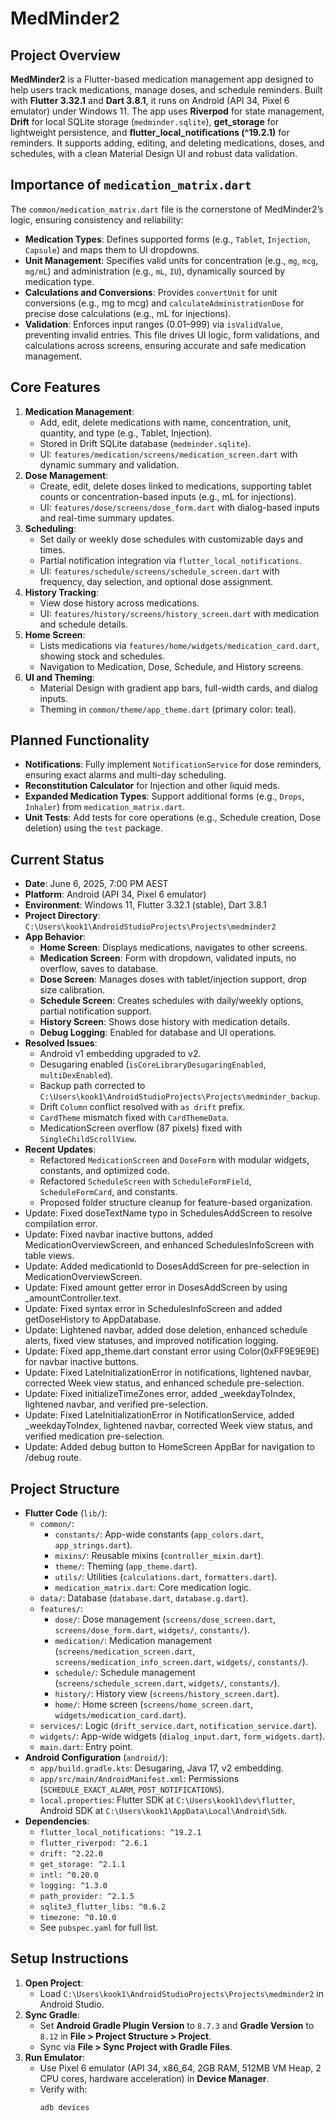 # MedMinder2

## Project Overview
**MedMinder2** is a Flutter-based medication management app designed to help users track medications, manage doses, and schedule reminders. Built with **Flutter 3.32.1** and **Dart 3.8.1**, it runs on Android (API 34, Pixel 6 emulator) under Windows 11. The app uses **Riverpod** for state management, **Drift** for local SQLite storage (`medminder.sqlite`), **get_storage** for lightweight persistence, and **flutter_local_notifications (^19.2.1)** for reminders. It supports adding, editing, and deleting medications, doses, and schedules, with a clean Material Design UI and robust data validation.

## Importance of `medication_matrix.dart`
The `common/medication_matrix.dart` file is the cornerstone of MedMinder2’s logic, ensuring consistency and reliability:
- **Medication Types**: Defines supported forms (e.g., `Tablet`, `Injection`, `Capsule`) and maps them to UI dropdowns.
- **Unit Management**: Specifies valid units for concentration (e.g., `mg`, `mcg`, `mg/mL`) and administration (e.g., `mL`, `IU`), dynamically sourced by medication type.
- **Calculations and Conversions**: Provides `convertUnit` for unit conversions (e.g., mg to mcg) and `calculateAdministrationDose` for precise dose calculations (e.g., mL for injections).
- **Validation**: Enforces input ranges (0.01–999) via `isValidValue`, preventing invalid entries.
  This file drives UI logic, form validations, and calculations across screens, ensuring accurate and safe medication management.

## Core Features
1. **Medication Management**:
    - Add, edit, delete medications with name, concentration, unit, quantity, and type (e.g., Tablet, Injection).
    - Stored in Drift SQLite database (`medminder.sqlite`).
    - UI: `features/medication/screens/medication_screen.dart` with dynamic summary and validation.
2. **Dose Management**:
    - Create, edit, delete doses linked to medications, supporting tablet counts or concentration-based inputs (e.g., mL for injections).
    - UI: `features/dose/screens/dose_form.dart` with dialog-based inputs and real-time summary updates.
3. **Scheduling**:
    - Set daily or weekly dose schedules with customizable days and times.
    - Partial notification integration via `flutter_local_notifications`.
    - UI: `features/schedule/screens/schedule_screen.dart` with frequency, day selection, and optional dose assignment.
4. **History Tracking**:
    - View dose history across medications.
    - UI: `features/history/screens/history_screen.dart` with medication and schedule details.
5. **Home Screen**:
    - Lists medications via `features/home/widgets/medication_card.dart`, showing stock and schedules.
    - Navigation to Medication, Dose, Schedule, and History screens.
6. **UI and Theming**:
    - Material Design with gradient app bars, full-width cards, and dialog inputs.
    - Theming in `common/theme/app_theme.dart` (primary color: teal).

## Planned Functionality
- **Notifications**: Fully implement `NotificationService` for dose reminders, ensuring exact alarms and multi-day scheduling.
- **Reconstitution Calculator** for Injection and other liquid meds.
- **Expanded Medication Types**: Support additional forms (e.g., `Drops`, `Inhaler`) from `medication_matrix.dart`.
- **Unit Tests**: Add tests for core operations (e.g., Schedule creation, Dose deletion) using the `test` package.

## Current Status
- **Date**: June 6, 2025, 7:00 PM AEST
- **Platform**: Android (API 34, Pixel 6 emulator)
- **Environment**: Windows 11, Flutter 3.32.1 (stable), Dart 3.8.1
- **Project Directory**: `C:\Users\kook1\AndroidStudioProjects\Projects\medminder2`
- **App Behavior**:
    - **Home Screen**: Displays medications, navigates to other screens.
    - **Medication Screen**: Form with dropdown, validated inputs, no overflow, saves to database.
    - **Dose Screen**: Manages doses with tablet/injection support, drop size calibration.
    - **Schedule Screen**: Creates schedules with daily/weekly options, partial notification support.
    - **History Screen**: Shows dose history with medication details.
    - **Debug Logging**: Enabled for database and UI operations.
- **Resolved Issues**:
    - Android v1 embedding upgraded to v2.
    - Desugaring enabled (`isCoreLibraryDesugaringEnabled`, `multiDexEnabled`).
    - Backup path corrected to `C:\Users\kook1\AndroidStudioProjects\Projects\medminder_backup`.
    - Drift `Column` conflict resolved with `as drift` prefix.
    - `CardTheme` mismatch fixed with `CardThemeData`.
    - MedicationScreen overflow (87 pixels) fixed with `SingleChildScrollView`.
- **Recent Updates**:
    - Refactored `MedicationScreen` and `DoseForm` with modular widgets, constants, and optimized code.
    - Refactored `ScheduleScreen` with `ScheduleFormField`, `ScheduleFormCard`, and constants.
    - Proposed folder structure cleanup for feature-based organization.
- Update: Fixed doseTextName typo in SchedulesAddScreen to resolve compilation error.
- Update: Fixed navbar inactive buttons, added MedicationOverviewScreen, and enhanced SchedulesInfoScreen with table views.
- Update: Added medicationId to DosesAddScreen for pre-selection in MedicationOverviewScreen.
- Update: Fixed amount getter error in DosesAddScreen by using _amountController.text.
- Update: Fixed syntax error in SchedulesInfoScreen and added getDoseHistory to AppDatabase.
- Update: Lightened navbar, added dose deletion, enhanced schedule alerts, fixed view statuses, and improved notification logging.
- Update: Fixed app_theme.dart constant error using Color(0xFF9E9E9E) for navbar inactive buttons.
- Update: Fixed LateInitializationError in notifications, lightened navbar, corrected Week view status, and enhanced schedule pre-selection.
- Update: Fixed initializeTimeZones error, added _weekdayToIndex, lightened navbar, and verified pre-selection.
- Update: Fixed LateInitializationError in NotificationService, added _weekdayToIndex, lightened navbar, corrected Week view status, and verified medication pre-selection.
- Update: Added debug button to HomeScreen AppBar for navigation to /debug route.

## Project Structure
- **Flutter Code** (`lib/`):
    - `common/`:
        - `constants/`: App-wide constants (`app_colors.dart`, `app_strings.dart`).
        - `mixins/`: Reusable mixins (`controller_mixin.dart`).
        - `theme/`: Theming (`app_theme.dart`).
        - `utils/`: Utilities (`calculations.dart`, `formatters.dart`).
        - `medication_matrix.dart`: Core medication logic.
    - `data/`: Database (`database.dart`, `database.g.dart`).
    - `features/`:
        - `dose/`: Dose management (`screens/dose_screen.dart`, `screens/dose_form.dart`, `widgets/`, `constants/`).
        - `medication/`: Medication management (`screens/medication_screen.dart`, `screens/medication_info_screen.dart`, `widgets/`, `constants/`).
        - `schedule/`: Schedule management (`screens/schedule_screen.dart`, `widgets/`, `constants/`).
        - `history/`: History view (`screens/history_screen.dart`).
        - `home/`: Home screen (`screens/home_screen.dart`, `widgets/medication_card.dart`).
    - `services/`: Logic (`drift_service.dart`, `notification_service.dart`).
    - `widgets/`: App-wide widgets (`dialog_input.dart`, `form_widgets.dart`).
    - `main.dart`: Entry point.
- **Android Configuration** (`android/`):
    - `app/build.gradle.kts`: Desugaring, Java 17, v2 embedding.
    - `app/src/main/AndroidManifest.xml`: Permissions (`SCHEDULE_EXACT_ALARM`, `POST_NOTIFICATIONS`).
    - `local.properties`: Flutter SDK at `C:\Users\kook1\dev\flutter`, Android SDK at `C:\Users\kook1\AppData\Local\Android\Sdk`.
- **Dependencies**:
    - `flutter_local_notifications: ^19.2.1`
    - `flutter_riverpod: ^2.6.1`
    - `drift: ^2.22.0`
    - `get_storage: ^2.1.1`
    - `intl: ^0.20.0`
    - `logging: ^1.3.0`
    - `path_provider: ^2.1.5`
    - `sqlite3_flutter_libs: ^0.6.2`
    - `timezone: ^0.10.0`
    - See `pubspec.yaml` for full list.

## Setup Instructions
1. **Open Project**:
    - Load `C:\Users\kook1\AndroidStudioProjects\Projects\medminder2` in Android Studio.
2. **Sync Gradle**:
    - Set **Android Gradle Plugin Version** to `8.7.3` and **Gradle Version** to `8.12` in **File > Project Structure > Project**.
    - Sync via **File > Sync Project with Gradle Files**.
3. **Run Emulator**:
    - Use Pixel 6 emulator (API 34, x86_64, 2GB RAM, 512MB VM Heap, 2 CPU cores, hardware acceleration) in **Device Manager**.
    - Verify with:
      ```powershell
      adb devices